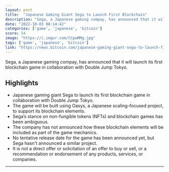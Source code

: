 ```yaml
---
layout: post
title:  "Japanese Gaming Giant Sega to Launch First Blockchain"
description: "Sega, a Japanese gaming compay, has announced that it will launch its first blockchain game in collaboration with Double Jump Tokyo."
date: "2022-10-03 08:14:42"
categories: ['game', 'japanese', 'bitcoin']
score: 54
image: "https://i.imgur.com/CCpwMMg.jpg"
tags: ['game', 'japanese', 'bitcoin']
link: "https://news.bitcoin.com/japanese-gaming-giant-sega-to-launch-first-blockchain-game/"
---
```


Sega, a Japanese gaming compay, has announced that it will launch its first blockchain game in collaboration with Double Jump Tokyo.

## Highlights

- Japanese gaming giant Sega to launch its first blockchain game in collaboration with Double Jump Tokyo.
- The game will be built using Oasys, a Japanese scaling-focused project, to support its blockchain elements.
- Sega’s stance on non-fungible tokens (NFTs) and blockchain games has been ambiguous.
- The company has not announced how these blockchain elements will be included as part of the game mechanics.
- No tentative release date for the game has been announced yet, but Sega hasn't announced a similar project.
- It is not a direct offer or solicitation of an offer to buy or sell, or a recommendation or endorsement of any products, services, or companies.

---
